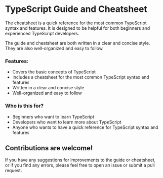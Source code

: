 # TypeScript Guide and Cheatsheet

The cheatsheet is a quick reference for the most common TypeScript syntax and features. It is designed to be helpful for both beginners and experienced TypeScript developers.

The guide and cheatsheet are both written in a clear and concise style. They are also well-organized and easy to follow.

### Features:

- Covers the basic concepts of TypeScript
- Includes a cheatsheet for the most common TypeScript syntax and features
- Written in a clear and concise style
- Well-organized and easy to follow

### Who is this for?

- Beginners who want to learn TypeScript
- Developers who want to learn more about TypeScript
- Anyone who wants to have a quick reference for TypeScript syntax and features

## Contributions are welcome!

If you have any suggestions for improvements to the guide or cheatsheet, or if you find any errors, please feel free to open an issue or submit a pull request.
